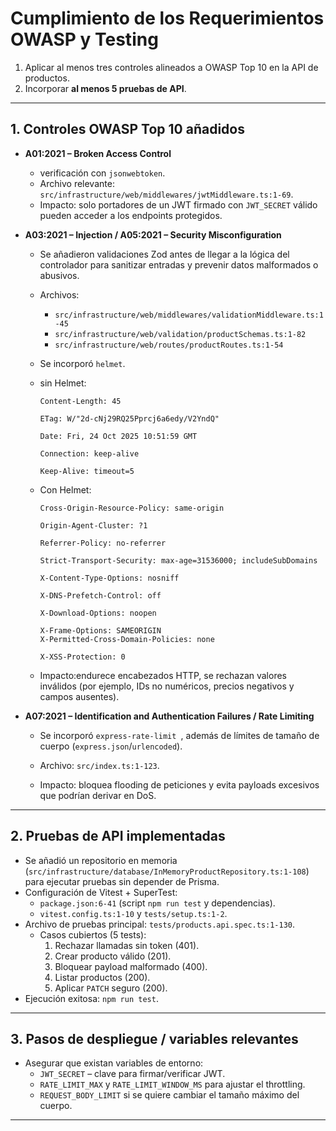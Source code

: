 # Cumplimiento de los Requerimientos OWASP y Testing


1. Aplicar al menos tres controles alineados a OWASP Top 10 en la API de productos.
2. Incorporar **al menos 5 pruebas de API**.

---

## 1. Controles OWASP Top 10 añadidos

- **A01:2021 – Broken Access Control**  
  - verificación con `jsonwebtoken`.  
  - Archivo relevante: `src/infrastructure/web/middlewares/jwtMiddleware.ts:1-69`.  
  - Impacto: solo portadores de un JWT firmado con `JWT_SECRET` válido pueden acceder a los endpoints protegidos.

- **A03:2021 – Injection / A05:2021 – Security Misconfiguration**  
  - Se añadieron validaciones Zod antes de llegar a la lógica del controlador para sanitizar entradas y prevenir datos malformados o abusivos.  
  - Archivos:  
    - `src/infrastructure/web/middlewares/validationMiddleware.ts:1-45`  
    - `src/infrastructure/web/validation/productSchemas.ts:1-82`  
    - `src/infrastructure/web/routes/productRoutes.ts:1-54`  
  - Se incorporó `helmet`.  
  - sin Helmet:

        Content-Length: 45

        ETag: W/"2d-cNj29RQ25Pprcj6a6edy/V2YndQ"
        
        Date: Fri, 24 Oct 2025 10:51:59 GMT
        
        Connection: keep-alive
        
        Keep-Alive: timeout=5
  - Con Helmet:

        Cross-Origin-Resource-Policy: same-origin

        Origin-Agent-Cluster: ?1

        Referrer-Policy: no-referrer

        Strict-Transport-Security: max-age=31536000; includeSubDomains

        X-Content-Type-Options: nosniff

        X-DNS-Prefetch-Control: off

        X-Download-Options: noopen

        X-Frame-Options: SAMEORIGIN
        X-Permitted-Cross-Domain-Policies: none

        X-XSS-Protection: 0
  - Impacto:endurece encabezados HTTP, se rechazan valores inválidos (por ejemplo, IDs no numéricos, precios negativos y campos ausentes).

- **A07:2021 – Identification and Authentication Failures / Rate Limiting**  
  - Se incorporó `express-rate-limit `, además de límites de tamaño de cuerpo (`express.json`/`urlencoded`).  

  - Archivo: `src/index.ts:1-123`.  
  - Impacto:  bloquea flooding de peticiones y evita payloads excesivos que podrían derivar en DoS.


---

## 2. Pruebas de API implementadas

- Se añadió un repositorio en memoria (`src/infrastructure/database/InMemoryProductRepository.ts:1-108`) para ejecutar pruebas sin depender de Prisma.
- Configuración de Vitest + SuperTest:
  - `package.json:6-41` (script `npm run test` y dependencias).
  - `vitest.config.ts:1-10` y `tests/setup.ts:1-2`.
- Archivo de pruebas principal: `tests/products.api.spec.ts:1-130`.
  - Casos cubiertos (5 tests):
    1. Rechazar llamadas sin token (401).
    2. Crear producto válido (201).
    3. Bloquear payload malformado (400).
    4. Listar productos (200).
    5. Aplicar `PATCH` seguro (200).
- Ejecución exitosa: `npm run test`.

---


## 3. Pasos de despliegue / variables relevantes

- Asegurar que existan variables de entorno:
  - `JWT_SECRET` – clave para firmar/verificar JWT.
  - `RATE_LIMIT_MAX` y `RATE_LIMIT_WINDOW_MS` para ajustar el throttling.
  - `REQUEST_BODY_LIMIT` si se quiere cambiar el tamaño máximo del cuerpo.

---

